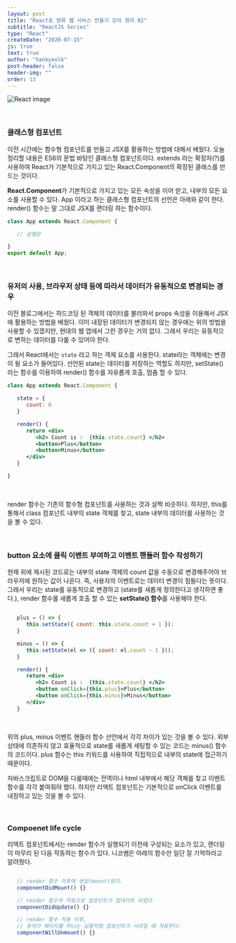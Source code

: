 ```yaml
---
layout: post
title: "React로 영화 웹 서비스 만들기 강의 정리 02"
subtitle: "ReactJS Series"
type: "React"
createDate: "2020-07-15"
js: true
text: true
author: "hankyeolk"
post-header: false
header-img: ""
order: 13
---
```


![React image](https://d1telmomo28umc.cloudfront.net/media/public/thumbnails/reactThumbnail_dKcLQOJ.jpg)

<br>

### 클래스형 컴포넌트

이전 시간에는 함수형 컴포넌트를 만들고 JSX를 활용하는 방법에 대해서 배웠다. 오늘 정리할 내용은 ES6의 문법 바탕인 클래스형 컴포넌트이다. extends 라는 확장자(?)를 사용하여 React가 기본적으로 가지고 있는 React.Component의 확장된 클래스를 만드는 것이다.
<br>

**React.Component**가 기본적으로 가지고 있는 모든 속성을 이어 받고, 내부의 모든 요소를 사용할 수 있다. App 이라고 하는 클래스형 컴포넌트의 선언은 아래와 같이 한다. render() 함수는 말 그대로 JSX를 랜더링 하는 함수이다. 
<br>

```jsx
class App extends React.Component {

   // 실행문

}
export default App;
```

<br>

### 유저의 사용, 브라우저 상태 등에 따라서 데이터가 유동적으로 변경되는 경우

이전 블로그에서는 하드코딩 된 객체의 데이터를 불러와서 props 속성을 이용해서 JSX에 활용하는 방법을 배웠다. 이미 내장된 데이터가 변경되지 않는 경우에는 위의 방법을 사용할 수 있겠지만, 현대의 웹 앱에서 그런 경우는 거의 없다. 그래서 우리는 유동적으로 변하는 데이터를 다룰 수 있어야 한다.
<br>

그래서 React에서는 `state` 라고 하는 객체 요소를 사용한다. state라는 객체에는 변경이 될 요소가 들어있다. 선언된 state는 데이터를 저장하는 역할도 하지만, setState()라는 함수를 이용하여 render() 함수를 자유롭게 호출, 멈춤 할 수 있다. 
<br>

```jsx
class App extends React.Component {

   state = {
      count: 0
   }

   render() {
      return <div>
         <h2> Count is :  {this.state.count} </h2>
         <button>Plus</button>
         <button>Minus</button>
      </div>   
   }

}
```
<br>

render 함수는 기존의 함수형 컴포넌트를 사용하는 것과 살짝 비슷하다. 하지만, this를 통해서 class 컴포넌트 내부의 state 객체를 찾고, state 내부의 데이터를 사용하는 것을 볼 수 있다. 

<br>

### button 요소에 클릭 이벤트 부여하고 이벤트 핸들러 함수 작성하기

현재 위에 제시된 코드로는 내부의 state 객체의 count 값을 수동으로 변경해주어야 브라우저에 원하는 값이 나온다. 즉, 사용자의 이벤트로는 데이터 변경이 힘들다는 뜻이다. 그래서 우리는 state를 유동적으로 변경하고 (state를 새롭게 정의한다고 생각하면 좋다.), render 함수를 새롭게 호출 할 수 있는 **setState() 함수**를 사용해야 한다.
<br>

```jsx

   plus = () => {
      this.setState({ count: this.state.count + 1 });
   }

   minus = () => {
      this.setState(el => ({ count: el.count - 1 }));
   }

   render() {
      return <div>
         <h2> Count is :  {this.state.count} </h2>
         <button onClick={this.plus}>Plus</button>
         <button onClick={this.minus}>Minus</button>
      </div>   
   }   

```
<br>

위의 plus, minus 이벤트 핸들러 함수 선언에서 각각 차이가 있는 것을 볼 수 있다. 외부 상태에 의존하지 않고 효율적으로 state를 새롭게 세팅할 수 있는 코드는 minus() 함수의 코드이다. plus 함수는 this 키워드를 사용하여 직접적으로 내부의 state에 접근하기 때문이다. 
<br>

자바스크립트로 DOM을 다룰때에는 전역이나 html 내부에서 해당 객체를 찾고 이벤트 함수를 각각 붙여줘야 했다. 하지만 리엑트 컴포넌트는 기본적으로 onClick 이벤트를 내장하고 있는 것을 볼 수 있다. 

<br>

### Compoenet life cycle

리엑트 컴포넌트에서는 render 함수가 실행되기 이전에 구성되는 요소가 있고, 랜더링이 마무리 된 다음 작동하는 함수가 있다. 니코쌤은 아래의 함수만 일단 잘 기억하라고 알려줬다.
<br>

```jsx

   // render 함수 이후에 생성(mount)된다.
   componentDidMount() {}

   // render 함수의 작동으로 컴포넌트가 업데이트 되었다.
   componentDidUpdate() {}

   // render 함수 작동 이후,
   // 유저가 페이지를 떠나는 상황처럼 컴포넌트가 사라질 때 작동한다.
   componentWillUnmount() {}

```